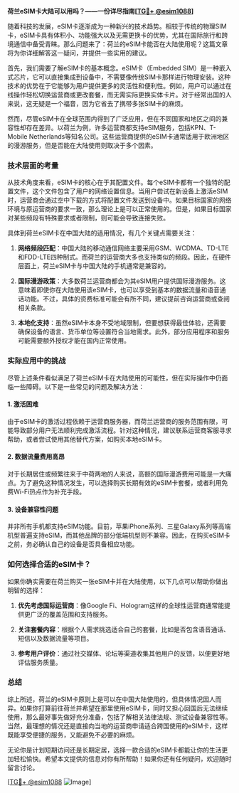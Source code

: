 **荷兰eSIM卡大陆可以用吗？——一份详尽指南[[TG💪+ @esim1088](https://t.me/s/esim1088)]**

随着科技的发展，eSIM卡逐渐成为一种新兴的技术趋势。相较于传统的物理SIM卡，eSIM卡具有体积小、功能强大以及无需更换卡的优势，尤其在国际旅行和跨境通信中备受青睐。那么问题来了：荷兰的eSIM卡能否在大陆使用呢？这篇文章将为你详细解答这一疑问，并提供一些实用的建议。

首先，我们需要了解eSIM卡的基本概念。eSIM卡（Embedded SIM）是一种嵌入式芯片，它可以直接集成到设备中，不需要像传统SIM卡那样进行物理安装。这种技术的优势在于它能够为用户提供更多的灵活性和便利性。例如，用户可以通过在线操作轻松切换运营商或更改套餐，而无需实际更换实体卡片。对于经常出国的人来说，这无疑是一个福音，因为它省去了携带多张SIM卡的麻烦。

然而，尽管eSIM卡在全球范围内得到了广泛应用，但在不同国家和地区之间的兼容性却存在差异。以荷兰为例，许多运营商都支持eSIM服务，包括KPN、T-Mobile Netherlands等知名公司。这些运营商提供的eSIM卡通常适用于欧洲地区的漫游服务，但是否能在大陆使用则取决于多个因素。

### 技术层面的考量

从技术角度来看，eSIM卡的核心在于其配置文件。每个eSIM卡都有一个独特的配置文件，这个文件包含了用户的网络设置信息。当用户尝试在新设备上激活eSIM时，运营商会通过空中下载的方式将配置文件发送到设备中。如果目标国家的网络环境与原运营商的要求一致，那么理论上是可以正常使用的。但是，如果目标国家对某些频段有特殊要求或者限制，则可能会导致连接失败。

具体到荷兰eSIM卡在中国大陆的适用情况，有几个关键点需要关注：

1. **网络频段匹配**：中国大陆的移动通信网络主要采用GSM、WCDMA、TD-LTE和FDD-LTE四种制式。而荷兰的运营商大多也支持类似的频段。因此，在硬件层面上，荷兰eSIM卡与中国大陆的手机通常是兼容的。

2. **国际漫游政策**：大多数荷兰运营商都会为其eSIM用户提供国际漫游服务。这意味着即使你在大陆使用该eSIM卡，也可以享受到基本的数据流量和语音通话功能。不过，具体的资费标准可能会有所不同，建议提前咨询运营商或查阅相关条款。

3. **本地化支持**：虽然eSIM卡本身不受地域限制，但要想获得最佳体验，还需要确保设备的语言、货币单位等设置符合当地需求。此外，部分应用程序和服务可能需要额外授权才能在国内正常使用。

### 实际应用中的挑战

尽管上述条件看似满足了荷兰eSIM卡在大陆使用的可能性，但在实际操作中仍面临一些障碍。以下是一些常见的问题及解决方法：

#### 1. 激活困难
由于eSIM卡的激活过程依赖于运营商服务器，而荷兰运营商的服务范围有限，可能导致部分用户无法顺利完成激活流程。针对这种情况，建议联系运营商客服寻求帮助，或者尝试使用其他替代方案，如购买本地eSIM卡。

#### 2. 数据流量费用高昂
对于长期居住或频繁往来于中荷两地的人来说，高额的国际漫游费用可能是一大痛点。为了避免这种情况发生，可以选择购买长期有效的eSIM卡套餐，或者利用免费Wi-Fi热点作为补充手段。

#### 3. 设备兼容性问题
并非所有手机都支持eSIM功能。目前，苹果iPhone系列、三星Galaxy系列等高端机型普遍支持eSIM，而其他品牌的部分低端机型则不兼容。因此，在购买eSIM卡之前，务必确认自己的设备是否具备相应功能。

### 如何选择合适的eSIM卡？

如果你确实需要在荷兰购买一张eSIM卡并在大陆使用，以下几点可以帮助你做出明智的选择：

1. **优先考虑国际运营商**：像Google Fi、Hologram这样的全球性运营商通常能提供更广泛的覆盖范围和支持服务。
   
2. **关注套餐内容**：根据个人需求挑选适合自己的套餐，比如是否包含语音通话、短信以及数据流量等项目。

3. **参考用户评价**：通过社交媒体、论坛等渠道收集其他用户的反馈，以便更好地评估服务质量。

### 总结

综上所述，荷兰的eSIM卡原则上是可以在中国大陆使用的，但具体情况因人而异。如果你打算前往荷兰并希望在那里使用eSIM卡，同时又担心回国后无法继续使用，那么最好事先做好充分准备，包括了解相关法律法规、测试设备兼容性等。当然，最理想的情况还是直接向当地的运营商申请适合跨国使用的eSIM卡，这样既能享受便捷的服务，又能避免不必要的麻烦。

无论你是计划短期访问还是长期定居，选择一款合适的eSIM卡都能让你的生活更加轻松愉快。希望本文提供的信息对你有所帮助！如果你还有任何疑问，欢迎随时留言讨论。

[[TG💪+ @esim1088](https://t.me/s/esim1088) ![Image](https://i.postimg.cc/4NQfJmqS/Snipaste-2025-05-13-00-14-12.png)]